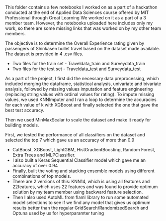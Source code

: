 This folder contains a few notebooks I worked on as a part of a hackathon conducted at the end of Applied Data Sciences course offered by MIT Professional through Great Learning
We worked on it as a part of a 3 member team. However, the notebooks uploaded here includes only my work, so there are some missing links that was worked on by my other team members.

The objective is to determine the Overall Experience rating given by passengers of Shinkasen bullet travel based on the dataset made available. The dataset is provided in 4 .csv files. 
- Two files for the train set - Traveldata_train and Surveydata_train
- Two files for the test set - Traveldata_test and Surveydata_test

As a part of the project, I first did the necessary data preprocessing, which included merging the dataframe, statistical analysis, univariate and bivariate analysis, 
followed by missing values imputation and feature engineering (replacing string values with ordinal values for rating). 
To impute missing values, we used KNNImputer and I ran a loop to determine the accuracies for each value of k with XGBoost and finally selected the one that gave the best test accuracy.

Then we used MinMaxScalar to scale the dataset and make it ready for building models.

First, we tested the performance of all classifiers on the dataset and selected the top 7 which gave us an accuracy of more than 0.9 
- CatBoost, XGBoost, LightGBM, HistGradientBoosting, Random Forest, Extra Trees and MLPClassifier.
- I also built a Keras Sequential Classifier model which gave me an accuracy of over 0.94
- Finally, built the voting and stacking ensemble models using different combinations of top models.
- There are 2 versions of this: KNN14, which is using all features and 22features, which uses 22 features and was found to provide optimum solution by my team member using backward feature selection.
- Then I also used AutoML from flaml library to run some automated model selections to see if we find any model that gives us optimum results better than the regular GridSearch/RandomizedSearch and Optuna used by us for hyperparamter tuning

